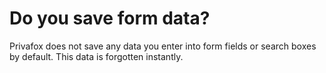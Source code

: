 # Do you save form data?

Privafox does not save any data you enter into form fields or search boxes by default. This data is forgotten instantly.
